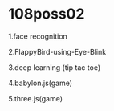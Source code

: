# 108poss02

1.face recognition

2.FlappyBird-using-Eye-Blink

3.deep learning (tip tac toe)

4.babylon.js(game)

5.three.js(game)

